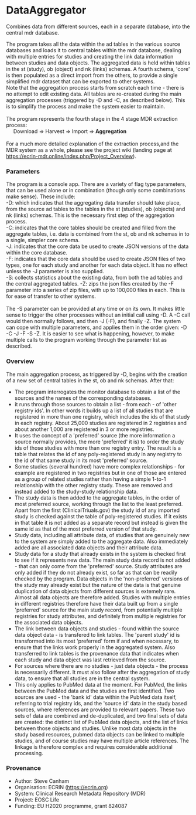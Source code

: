 # DataAggregator
Combines data from different sources, each in a separate database, into the central mdr database.

The program takes all the data within the ad tables in the various source databases and loads it to central tables within the mdr database, dealing with multiple entries for studies and creating the link data information between studies and data objects. The aggregated data is held within tables in the st (study), ob (object) and nk (links) schemas. A fourth schema, 'core' is then populated as a direct import from the others, to provide a single simplified mdr dataset that can be exported to other systems. <br/>
Note that the aggregation process starts from scratch each time - there is no attempt to edit existing data. All tables are re-created during the main aggregation processes (triggered by -D and -C, as described below). This is to simplify the process and make the system easier to maintain.<br/><br/>
The program represents the fourth stage in the 4 stage MDR extraction process:<br/>
&nbsp;&nbsp;&nbsp;&nbsp;&nbsp;Download => Harvest => Import => **Aggregation**<br/><br/>
For a much more detailed explanation of the extraction process,and the MDR system as a whole, please see the project wiki (landing page at https://ecrin-mdr.online/index.php/Project_Overview).<br/>

### Parameters
The program is a console app. There are a variety of flag type parameters, that can be used alone or in combination (though only some combinations make sense).
These include:<br/>
-D: which indicates that the aggregating data transfer should take place, from the source ad tables to the tables in the st (studies), ob (objects) and nk (links) schemas. This is the necessary first step of the aggregation process.<br/>
-C: indicates that the core tables should be created and filled from the aggregate tables, i.e. data is combined from the st, ob and nk schemas in to a single, simpler core schema.<br/>
-J: indicates that the core data be used to create JSON versions of the data within the core database.<br/>
-F: indicates that the core data should be used to create JSON files of two types, one for each study and another for each data object. It has no effect unless the -J parameter is also supplied.<br/>
-S: collects statistics about the existing data, from both the ad tables and the central aggregated tables.
-Z: zips the json files created by the -F parameter into a series of zip files, with up to 100,000 files in each. This is for ease of transfer to other systems.<br/>     
The -S parameter can be provided at any time or on its own. It makes little sense to trigger the other processes without an initial call using -D. A -C call would then normally follows, and then -J (-F), and finally -Z. The system can cope with multiple parameters, and applies them in the order given: -D -C -J -F -S -Z. It is easier to see what is happening, however, to make multiple calls to the program working through the parameter list as described.<br/>  

### Overview
The main aggregation process, as triggered by -D, begins with the creation of a new set of central tables in the st, ob and nk schemas. After that:
* The program interrogates the monitor database to obtain a list of the sources and the names of the corresponding databases.
* it runs through those sources to obtain a list - from each - of 'other registry ids'. In other words it builds up a list of all studies that are registered in more than one registry, which includes the ids of that study in each registry. About 25,000 studies are registered in 2 registries and about another 1,000 are registered in 3 or more registries.
* It uses the concept of a 'preferred' source (the more information a source normally provides, the more 'preferred' it is) to order the study ids of those studies with more than one registry entry. The result is a table that relates the id of any poly-registered study in any registry to the id of that same study in its most 'preferred' source.
* Some studies (several hundred) have more complex relationships - for example are registered in two registries but in one of those are entered as a group of related studies rather than having a simple 1-to-1 relationship with the other registry study. These are removed and instead added to the study-study relationship data.
* The study data is then added to the aggregate tables, in the order of most preferred source, working through the list to the least preferred. Apart from the first (ClinicalTriuals.gov) the study id of any imported study is checked against the table of poly-registered studies. If it exists in that table it is not added as a separate record but instead is given the same id as that of the most preferred version of that study.  
* Study data, including all attribute data, of studies that are genuinely new to the system are simply added to the aggregate data. Also immediately added are all associated data objects and their attribute data. 
* Study data for a study that already exists in the system is checked first to see if it represents new data. The main study data record is not added - that can only come from the 'preferred' source. Study attributes are only added if they do not already exist, so far as that can be readily checked by the program. Data objects in the 'non-preferred' versions of the study may already exist but the nature of the data is that genuine duplication of data objects from different sources is extemely rare. Almost all data objects are therefore added. Studies with multiple entries in different registries therefore have their data built up from a single 'preferred' source for the main study record, from potentially multiple registries for study attributes, and definitely from multiple registries for the associated data objects.
* The link between data objects and studies - found within the source data object data - is transfered to link tables. The 'parent study' id is transformed into its most 'preferred' form if and when necessary, to ensure that the links work properly in the aggregated system. Also transferred to link tables is the provenance data that indicates when each study and data object was last retrieved from the source. 
* For sources where there are no studies - just data objects - the process is necessarily different. It must also follow after the aggregation of study data, to ensure that all  studies are in the central system.
* This only applies to PubMed data at the moment. For PubMed, the links between the PubMed data and the studies are first identified. Two sources are used - the 'bank id' data within the PubMed data itself, referring to trial registry ids, and the 'source id' data in the study based sources, where references are provided to relevant papers. These two sets of data are combined and de-duplicated, and two final sets of data are created: the distinct list of PubMed data objects, and the list of links between those objects and studies. Unlike most data objects in the study based resources, pubmed data objects can be linked to multiple studies, and of course studies may have multiple article references. The linkage is therefore complex and requires considerable additional processing.

### Provenance
* Author: Steve Canham
* Organisation: ECRIN (https://ecrin.org)
* System: Clinical Research Metadata Repository (MDR)
* Project: EOSC Life
* Funding: EU H2020 programme, grant 824087

